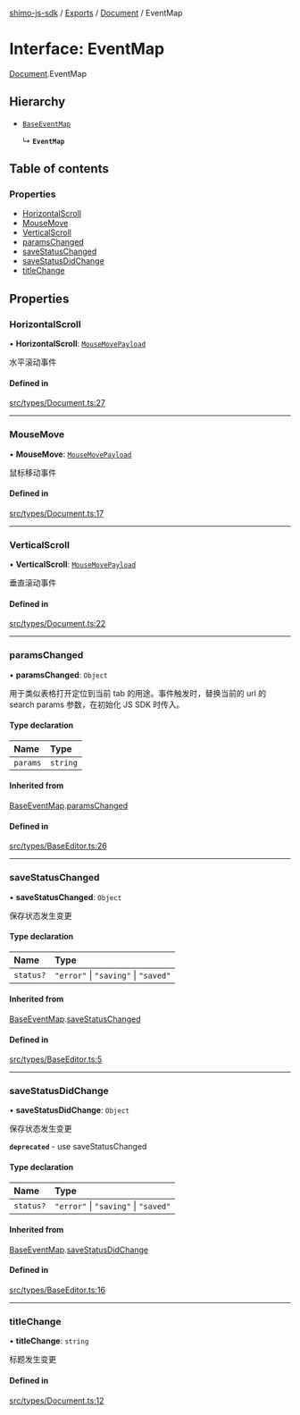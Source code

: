 [shimo-js-sdk](/README.md) / [Exports](/modules.md) / [Document](/modules/Document.md) / EventMap

# Interface: EventMap

[Document](/modules/Document.md).EventMap

## Hierarchy

- [`BaseEventMap`](/interfaces/BaseEventMap.md)

  ↳ **`EventMap`**

## Table of contents

### Properties

- [HorizontalScroll](/interfaces/Document.EventMap.md#horizontalscroll)
- [MouseMove](/interfaces/Document.EventMap.md#mousemove)
- [VerticalScroll](/interfaces/Document.EventMap.md#verticalscroll)
- [paramsChanged](/interfaces/Document.EventMap.md#paramschanged)
- [saveStatusChanged](/interfaces/Document.EventMap.md#savestatuschanged)
- [saveStatusDidChange](/interfaces/Document.EventMap.md#savestatusdidchange)
- [titleChange](/interfaces/Document.EventMap.md#titlechange)

## Properties

### HorizontalScroll

• **HorizontalScroll**: [`MouseMovePayload`](/interfaces/MouseMovePayload.md)

水平滚动事件

#### Defined in

[src/types/Document.ts:27](https://github.com/byte9527/shimo-js-sdk/blob/2387f1f/src/types/Document.ts#L27)

___

### MouseMove

• **MouseMove**: [`MouseMovePayload`](/interfaces/MouseMovePayload.md)

鼠标移动事件

#### Defined in

[src/types/Document.ts:17](https://github.com/byte9527/shimo-js-sdk/blob/2387f1f/src/types/Document.ts#L17)

___

### VerticalScroll

• **VerticalScroll**: [`MouseMovePayload`](/interfaces/MouseMovePayload.md)

垂直滚动事件

#### Defined in

[src/types/Document.ts:22](https://github.com/byte9527/shimo-js-sdk/blob/2387f1f/src/types/Document.ts#L22)

___

### paramsChanged

• **paramsChanged**: `Object`

用于类似表格打开定位到当前 tab 的用途。事件触发时，替换当前的 url 的 search params 参数，在初始化 JS SDK 时传入。

#### Type declaration

| Name | Type |
| :------ | :------ |
| `params` | `string` |

#### Inherited from

[BaseEventMap](/interfaces/BaseEventMap.md).[paramsChanged](/interfaces/BaseEventMap.md#paramschanged)

#### Defined in

[src/types/BaseEditor.ts:26](https://github.com/byte9527/shimo-js-sdk/blob/2387f1f/src/types/BaseEditor.ts#L26)

___

### saveStatusChanged

• **saveStatusChanged**: `Object`

保存状态发生变更

#### Type declaration

| Name | Type |
| :------ | :------ |
| `status?` | ``"error"`` \| ``"saving"`` \| ``"saved"`` |

#### Inherited from

[BaseEventMap](/interfaces/BaseEventMap.md).[saveStatusChanged](/interfaces/BaseEventMap.md#savestatuschanged)

#### Defined in

[src/types/BaseEditor.ts:5](https://github.com/byte9527/shimo-js-sdk/blob/2387f1f/src/types/BaseEditor.ts#L5)

___

### saveStatusDidChange

• **saveStatusDidChange**: `Object`

保存状态发生变更

**`deprecated`** - use saveStatusChanged

#### Type declaration

| Name | Type |
| :------ | :------ |
| `status?` | ``"error"`` \| ``"saving"`` \| ``"saved"`` |

#### Inherited from

[BaseEventMap](/interfaces/BaseEventMap.md).[saveStatusDidChange](/interfaces/BaseEventMap.md#savestatusdidchange)

#### Defined in

[src/types/BaseEditor.ts:16](https://github.com/byte9527/shimo-js-sdk/blob/2387f1f/src/types/BaseEditor.ts#L16)

___

### titleChange

• **titleChange**: `string`

标题发生变更

#### Defined in

[src/types/Document.ts:12](https://github.com/byte9527/shimo-js-sdk/blob/2387f1f/src/types/Document.ts#L12)
